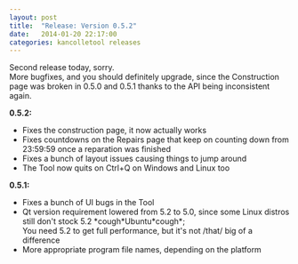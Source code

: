 ```yaml
---
layout: post
title:  "Release: Version 0.5.2"
date:   2014-01-20 22:17:00
categories: kancolletool releases
---
```


Second release today, sorry.  
More bugfixes, and you should definitely upgrade, since the Construction page was broken in 0.5.0 and 0.5.1 thanks to the API being inconsistent again.

**0.5.2:**

* Fixes the construction page, it now actually works
* Fixes countdowns on the Repairs page that keep on counting down from 23:59:59 once a reparation was finished
* Fixes a bunch of layout issues causing things to jump around
* The Tool now quits on Ctrl+Q on Windows and Linux too

**0.5.1:**

* Fixes a bunch of UI bugs in the Tool
* Qt version requirement lowered from 5.2 to 5.0, since some Linux distros still don't stock 5.2 \*cough\*Ubuntu\*cough\*;  
  You need 5.2 to get full performance, but it's not /that/ big of a difference
* More appropriate program file names, depending on the platform
